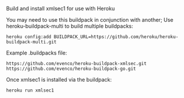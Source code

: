 Build and install xmlsec1 for use with Heroku

You may need to use this buildpack in conjunction with another;
Use heroku-buildpack-multi to build multiple buildpacks:

    heroku config:add BUILDPACK_URL=https://github.com/heroku/heroku-buildpack-multi.git

Example .buildpacks file:

    https://github.com/evenco/heroku-buildpack-xmlsec.git
    https://github.com/evenco/heroku-buildpack-go.git

Once xmlsec1 is installed via the buildpack:

    heroku run xmlsec1

